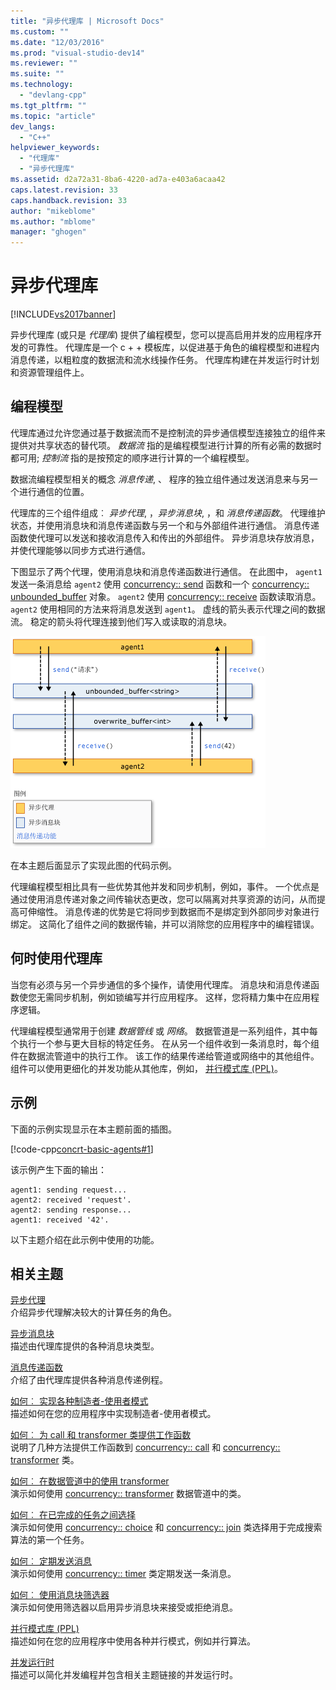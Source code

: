 ```yaml
---
title: "异步代理库 | Microsoft Docs"
ms.custom: ""
ms.date: "12/03/2016"
ms.prod: "visual-studio-dev14"
ms.reviewer: ""
ms.suite: ""
ms.technology: 
  - "devlang-cpp"
ms.tgt_pltfrm: ""
ms.topic: "article"
dev_langs: 
  - "C++"
helpviewer_keywords: 
  - "代理库"
  - "异步代理库"
ms.assetid: d2a72a31-8ba6-4220-ad7a-e403a6acaa42
caps.latest.revision: 33
caps.handback.revision: 33
author: "mikeblome"
ms.author: "mblome"
manager: "ghogen"
---
```

# 异步代理库
[!INCLUDE[vs2017banner](../../assembler/inline/includes/vs2017banner.md)]

异步代理库 (或只是 *代理库*) 提供了编程模型，您可以提高启用并发的应用程序开发的可靠性。 代理库是一个 c + + 模板库，以促进基于角色的编程模型和进程内消息传递，以粗粒度的数据流和流水线操作任务。 代理库构建在并发运行时计划和资源管理组件上。  
  
## <a name="programming-model"></a>编程模型  
 代理库通过允许您通过基于数据流而不是控制流的异步通信模型连接独立的组件来提供对共享状态的替代项。 *数据流* 指的是编程模型进行计算的所有必需的数据时都可用; *控制流* 指的是按预定的顺序进行计算的一个编程模型。  
  
 数据流编程模型相关的概念 *消息传递*, 、 程序的独立组件通过发送消息来与另一个进行通信的位置。  
  
 代理库的三个组件组成︰ *异步代理*, ，*异步消息块*, ，和 *消息传递函数*。 代理维护状态，并使用消息块和消息传递函数与另一个和与外部组件进行通信。 消息传递函数使代理可以发送和接收消息传入和传出的外部组件。 异步消息块存放消息，并使代理能够以同步方式进行通信。  
  
 下图显示了两个代理，使用消息块和消息传递函数进行通信。 在此图中， `agent1` 发送一条消息给 `agent2` 使用 [concurrency:: send](../Topic/send%20Function.md) 函数和一个 [concurrency:: unbounded_buffer](../Topic/unbounded_buffer%20Class.md) 对象。 `agent2` 使用 [concurrency:: receive](../Topic/receive%20Function.md) 函数读取消息。 `agent2` 使用相同的方法来将消息发送到 `agent1`。 虚线的箭头表示代理之间的数据流。 稳定的箭头将代理连接到他们写入或读取的消息块。  
  
 ![代理库的组件](../../parallel/concrt/media/agent_librarycomp.png "Agent_LibraryComp")  
  
 在本主题后面显示了实现此图的代码示例。  
  
 代理编程模型相比具有一些优势其他并发和同步机制，例如，事件。 一个优点是通过使用消息传递对象之间传输状态更改，您可以隔离对共享资源的访问，从而提高可伸缩性。 消息传递的优势是它将同步到数据而不是绑定到外部同步对象进行绑定。 这简化了组件之间的数据传输，并可以消除您的应用程序中的编程错误。  
  
## <a name="when-to-use-the-agents-library"></a>何时使用代理库  
 当您有必须与另一个异步通信的多个操作，请使用代理库。 消息块和消息传递函数使您无需同步机制，例如锁编写并行应用程序。 这样，您将精力集中在应用程序逻辑。  
  
 代理编程模型通常用于创建 *数据管线* 或 *网络*。 数据管道是一系列组件，其中每个执行一个参与更大目标的特定任务。 在从另一个组件收到一条消息时，每个组件在数据流管道中的执行工作。 该工作的结果传递给管道或网络中的其他组件。 组件可以使用更细化的并发功能从其他库，例如， [并行模式库 (PPL)](../../parallel/concrt/parallel-patterns-library-ppl.md)。  
  
## <a name="example"></a>示例  
 下面的示例实现显示在本主题前面的插图。  
  
 [!code-cpp[concrt-basic-agents#1](../../parallel/concrt/codesnippet/CPP/asynchronous-agents-library_1.cpp)]  
  
 该示例产生下面的输出：  
  
```Output  
agent1: sending request...  
agent2: received 'request'.  
agent2: sending response...  
agent1: received '42'.  
```  
  
 以下主题介绍在此示例中使用的功能。  
  
## <a name="related-topics"></a>相关主题  
 [异步代理](../../parallel/concrt/asynchronous-agents.md)  
 介绍异步代理解决较大的计算任务的角色。  
  
 [异步消息块](../../parallel/concrt/asynchronous-message-blocks.md)  
 描述由代理库提供的各种消息块类型。  
  
 [消息传递函数](../../parallel/concrt/message-passing-functions.md)  
 介绍了由代理库提供各种消息传递例程。  
  
 [如何︰ 实现各种制造者-使用者模式](../../parallel/concrt/how-to-implement-various-producer-consumer-patterns.md)  
 描述如何在您的应用程序中实现制造者-使用者模式。  
  
 [如何︰ 为 call 和 transformer 类提供工作函数](../../parallel/concrt/how-to-provide-work-functions-to-the-call-and-transformer-classes.md)  
 说明了几种方法提供工作函数到 [concurrency:: call](../../parallel/concrt/reference/call-class.md) 和 [concurrency:: transformer](../../parallel/concrt/reference/transformer-class.md) 类。  
  
 [如何︰ 在数据管道中的使用 transformer](../../parallel/concrt/how-to-use-transformer-in-a-data-pipeline.md)  
 演示如何使用 [concurrency:: transformer](../../parallel/concrt/reference/transformer-class.md) 数据管道中的类。  
  
 [如何︰ 在已完成的任务之间选择](../../parallel/concrt/how-to-select-among-completed-tasks.md)  
 演示如何使用 [concurrency:: choice](../../parallel/concrt/reference/choice-class.md) 和 [concurrency:: join](../../parallel/concrt/reference/join-class.md) 类选择用于完成搜索算法的第一个任务。  
  
 [如何︰ 定期发送消息](../../parallel/concrt/how-to-send-a-message-at-a-regular-interval.md)  
 演示如何使用 [concurrency:: timer](../../parallel/concrt/reference/timer-class.md) 类定期发送一条消息。  
  
 [如何︰ 使用消息块筛选器](../../parallel/concrt/how-to-use-a-message-block-filter.md)  
 演示如何使用筛选器以启用异步消息块来接受或拒绝消息。  
  
 [并行模式库 (PPL)](../../parallel/concrt/parallel-patterns-library-ppl.md)  
 描述如何在您的应用程序中使用各种并行模式，例如并行算法。  
  
 [并发运行时](../../parallel/concrt/concurrency-runtime.md)  
 描述可以简化并发编程并包含相关主题链接的并发运行时。

